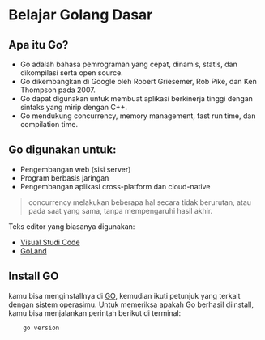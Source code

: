 # Belajar Golang Dasar

## Apa itu Go?

* Go adalah bahasa pemrograman yang cepat, dinamis, statis, dan dikompilasi serta open source.
* Go dikembangkan di Google oleh Robert Griesemer, Rob Pike, dan Ken Thompson pada 2007.
* Go dapat digunakan untuk membuat aplikasi berkinerja tinggi dengan sintaks yang mirip dengan C++.
* Go mendukung concurrency, memory management, fast run time, dan compilation time.

## Go digunakan untuk:

* Pengembangan web (sisi server)
* Program berbasis jaringan
* Pengembangan aplikasi cross-platform dan cloud-native

> concurrency melakukan beberapa hal secara tidak berurutan, atau pada saat yang sama, tanpa mempengaruhi hasil akhir.

Teks editor yang biasanya digunakan:
* [Visual Studi Code](https://code.visualstudio.com/)
* [GoLand](https://www.jetbrains.com/go/promo/?source=google&medium=cpc&campaign=APAC_en_ASIA_GoLand_Search&term=go%20editor&content=545953842864&gad_source=1&gclid=Cj0KCQjwm7q-BhDRARIsACD6-fWx4c7PjTY4PQcK_sR58WX0AXptIF_Qt994dwfOnqWqLpoD-jjRrBkaArOnEALw_wcB)

## Install GO

kamu bisa menginstallnya di [GO](https://go.dev/dl/), kemudian ikuti petunjuk yang terkait dengan sistem operasimu. Untuk memeriksa apakah Go berhasil diinstall, kamu bisa menjalankan perintah berikut di terminal:
```shell
    go version
```

